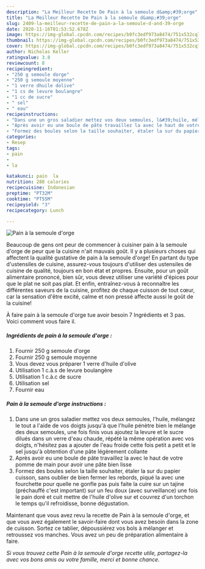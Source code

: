 ```yaml
---
description: "La Meilleur Recette De Pain à la semoule d&amp;#39;orge"
title: "La Meilleur Recette De Pain à la semoule d&amp;#39;orge"
slug: 2409-la-meilleur-recette-de-pain-a-la-semoule-d-and-39-orge
date: 2020-11-16T01:53:52.678Z
image: https://img-global.cpcdn.com/recipes/b0fc3edf973a8474/751x532cq70/pain-a-la-semoule-dorge-photo-principale-de-la-recette.jpg
thumbnail: https://img-global.cpcdn.com/recipes/b0fc3edf973a8474/751x532cq70/pain-a-la-semoule-dorge-photo-principale-de-la-recette.jpg
cover: https://img-global.cpcdn.com/recipes/b0fc3edf973a8474/751x532cq70/pain-a-la-semoule-dorge-photo-principale-de-la-recette.jpg
author: Nicholas Keller
ratingvalue: 3.8
reviewcount: 8
recipeingredient:
- "250 g semoule dorge"
- "250 g semoule moyenne"
- "1 verre dhuile dolive"
- "1 cs de levure boulangre"
- "1 cc de sucre"
- " sel"
- " eau"
recipeinstructions:
- "Dans une un gros saladier mettez vos deux semoules, l&#39;huile, mélangez le tout a l&#39;aide de vos doigts jusqu&#39;à que l&#39;huile pénètre bien le mélange des deux semoules, une fois finis vous ajoutez la levure et le sucre dilués dans un verre d&#39;eau chaude, répété la même opération avec vos doigts, n&#39;hésitez pas a ajouter de l&#39;eau froide cette fois petit a petit et le sel jusqu&#39;à obtention d&#39;une pâte légèrement collante"
- "Après avoir eu une boule de pâte travaillez la avec le haut de votre pomme de main pour avoir une pâte bien lisse"
- "Formez des boules selon la taille souhaiter, étaler la sur du papier cuisson, sans oublier de bien fermer les rebords, piqué la avec une fourchette pour quelle ne gonfle pas puis faite la cuire sur un tajine (préchauffé c&#39;est important) sur un feu doux (avec surveillance) une fois le pain doré et cuit mettre de l&#39;huile d&#39;olive sur et couvrez d&#39;un torchon le temps qu&#39;il refroidisse, bonne dégustation."
categories:
- Resep
tags:
- pain
- 
- la

katakunci: pain  la 
nutrition: 288 calories
recipecuisine: Indonesian
preptime: "PT32M"
cooktime: "PT55M"
recipeyield: "3"
recipecategory: Lunch

---
```



![Pain à la semoule d&#39;orge](https://img-global.cpcdn.com/recipes/b0fc3edf973a8474/751x532cq70/pain-a-la-semoule-dorge-photo-principale-de-la-recette.jpg)

Beaucoup de gens ont peur de commencer à cuisiner pain à la semoule d&#39;orge de peur que la cuisine n'ait mauvais goût. Il y a plusieurs choses qui affectent la qualité gustative de pain à la semoule d&#39;orge! En partant du type d'ustensiles de cuisine, assurez-vous toujours d'utiliser des ustensiles de cuisine de qualité, toujours en bon état et propres. Ensuite, pour un goût alimentaire prononcé, bien sûr, vous devez utiliser une variété d'épices pour que le plat ne soit pas plat. Et enfin, entraînez-vous à reconnaître les différentes saveurs de la cuisine, profitez de chaque cuisson de tout cœur, car la sensation d'être excité, calme et non pressé affecte aussi le goût de la cuisine!

<!--inarticleads1-->

À faire pain à la semoule d&#39;orge tue avoir besoin 7 Ingrédients et 3 pas. Voici comment vous faire il.

##### Ingrédients de pain à la semoule d&#39;orge :

1. Fournir 250 g semoule d&#39;orge
1. Fournir 250 g semoule moyenne
1. Vous devez vous préparer 1 verre d&#39;huile d&#39;olive
1. Utilisation 1 c.à.s de levure boulangère
1. Utilisation 1 c.à.c de sucre
1. Utilisation  sel
1. Fournir  eau




<!--inarticleads2-->

##### Pain à la semoule d&#39;orge instructions :

1. Dans une un gros saladier mettez vos deux semoules, l&#39;huile, mélangez le tout a l&#39;aide de vos doigts jusqu&#39;à que l&#39;huile pénètre bien le mélange des deux semoules, une fois finis vous ajoutez la levure et le sucre dilués dans un verre d&#39;eau chaude, répété la même opération avec vos doigts, n&#39;hésitez pas a ajouter de l&#39;eau froide cette fois petit a petit et le sel jusqu&#39;à obtention d&#39;une pâte légèrement collante
1. Après avoir eu une boule de pâte travaillez la avec le haut de votre pomme de main pour avoir une pâte bien lisse
1. Formez des boules selon la taille souhaiter, étaler la sur du papier cuisson, sans oublier de bien fermer les rebords, piqué la avec une fourchette pour quelle ne gonfle pas puis faite la cuire sur un tajine (préchauffé c&#39;est important) sur un feu doux (avec surveillance) une fois le pain doré et cuit mettre de l&#39;huile d&#39;olive sur et couvrez d&#39;un torchon le temps qu&#39;il refroidisse, bonne dégustation.




<!--inarticleads1-->

<p>
Maintenant que vous avez revu la recette de Pain à la semoule d&#39;orge, et que vous avez également le savoir-faire dont vous avez besoin dans la zone de cuisson. Sortez ce tablier, dépoussiérez vos bols à mélanger et retroussez vos manches. Vous avez un peu de préparation alimentaire à faire.
</p>

<p>
<i>Si vous trouvez cette Pain à la semoule d&#39;orge recette utile, partagez-la avec vos bons amis ou votre famille, merci et bonne chance.</i>
</p>
